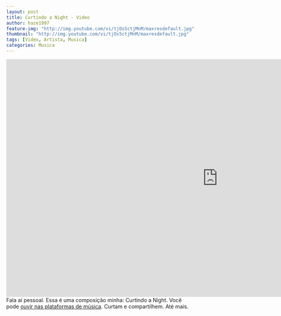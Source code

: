 ```yaml
---
layout: post
title: Curtindo a Night - Video
author: haze1997
feature-img: "http://img.youtube.com/vi/tjOs5ctjMnM/maxresdefault.jpg"
thumbnail: "http://img.youtube.com/vi/tjOs5ctjMnM/maxresdefault.jpg"
tags: [Video, Artista, Musica]
categories: Musica
---
```


<iframe width="1125" height="633" src="https://www.youtube.com/embed/tjOs5ctjMnM" title="Só queria saber - Jessé Schardosim" frameborder="0" allow="accelerometer; autoplay; clipboard-write; encrypted-media; gyroscope; picture-in-picture; web-share" allowfullscreen></iframe>  
Fala aí pessoal. Essa é uma composição minha: Curtindo a Night. Você pode <a href="https://push.fm/fl/xAHNk622" target="_blank">ouvir nas plataformas de música</a>.  
Curtam e compartilhem. Até mais.
